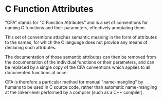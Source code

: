 C Function Attributes
=====================

"CFA" stands for "C Function Attributes" and is a set of
conventions for naming C functions and their parameters,
effectively annotating them.

This set of conventions attaches semantic meaning in the form of
attributes to the names, for which the C language does not
provide any means of declaring such attributes.

The documentation of those semantic attributes can then be
removed from the documentation of the individual functions or
their parameters, and can be replaced by a single copy of the CFA
conventions which applies to all documented functions at once.

CFA is therefore a particular method for manual "name-mangling"
by humans to be used in C source code, rather than automatic
name-mangling at the linker-level performed by a compiler (such
as a C++ compiler).
